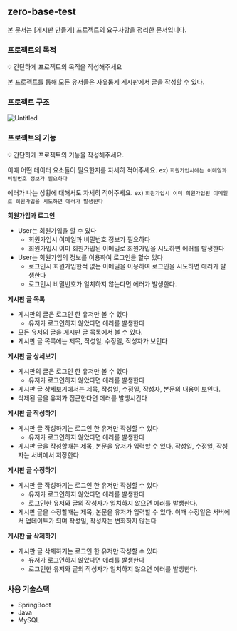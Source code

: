 ## zero-base-test
본 문서는 [게시판 만들기] 프로젝트의 요구사항을 정리한 문서입니다. 

### 프로젝트의 목적

<aside>
💡 간단하게 프로젝트의 목적을 작성해주세요

</aside>

본 프로젝트를 통해 모든 유저들은 자유롭게 게시판에서 글을 작성할 수 있다. 

### 프로젝트 구조

![Untitled](https://s3-us-west-2.amazonaws.com/secure.notion-static.com/0eb7af46-ebdd-4b32-82a2-3489cce56b75/Untitled.png)

### 프로젝트의 기능

<aside>
💡 간단하게 프로젝트의 기능을 작성해주세요. 

이때 어떤 데이터 요소들이 필요한지를 자세히 적어주세요. 
ex) `회원가입시에는 이메일과 비밀번호 정보가 필요하다`

에러가 나는 상황에 대해서도 자세히 적어주세요. 
ex) `회원가입시 이미 회원가입된 이메일로 회원가입을 시도하면 에러가 발생한다`

</aside>

**회원가입과 로그인**

- User는 회원가입을 할 수 있다
    - 회원가입시 이메일과 비밀번호 정보가 필요하다
    - 회원가입시 이미 회원가입된 이메일로 회원가입을 시도하면 에러를 발생한다
- User는 회원가입의 정보를 이용하여 로그인을 할수 있다
    - 로그인시 회원가입한적 없는 이메일을 이용하여 로그인을 시도하면 에러가 발생한다
    - 로그인시 비밀번호가 일치하지 않는다면 에러가 발생한다.

**게시판 글 목록**

- 게시판의 글은 로그인 한 유저만 볼 수 있다
    - 유저가 로그인하지 않았다면 에러를 발생한다
- 모든 유저의 글을 게시판 글 목록에서 볼 수 있다.
- 게시판 글 목록에는 제목, 작성일, 수정일, 작성자가 보인다

**게시판 글 상세보기**

- 게시판의 글은 로그인 한 유저만 볼 수 있다
    - 유저가 로그인하지 않았다면 에러를 발생한다
- 게시판 글 상세보기에서는 제목, 작성일, 수정일, 작성자, 본문의 내용이 보인다.
- 삭제된 글을 유저가 접근한다면 에러를 발생시킨다

**게시판 글 작성하기**

- 게시판 글 작성하기는 로그인 한 유저만 작성할 수 있다
    - 유저가 로그인하지 않았다면 에러를 발생한다
- 게시판 글을 작성할때는 제목, 본문을 유저가 입력할 수 있다. 작성일, 수정일, 작성자는 서버에서 저장한다

**게시판 글 수정하기**

- 게시판 글 작성하기는 로그인 한 유저만 작성할 수 있다
    - 유저가 로그인하지 않았다면 에러를 발생한다
    - 로그인한 유저와 글의 작성자가 일치하지 않으면 에러를 발생한다.
- 게시판 글을 수정할때는 제목, 본문을 유저가 입력할 수 있다. 이때 수정일은 서버에서 업데이트가 되며 작성일, 작성자는 변화하지 않는다

**게시판 글 삭제하기**

- 게시판 글 삭제하기는 로그인 한 유저만 작성할 수 있다
    - 유저가 로그인하지 않았다면 에러를 발생한다
    - 로그인한 유저와 글의 작성자가 일치하지 않으면 에러를 발생한다.

### 사용 기술스택

- SpringBoot
- Java
- MySQL
